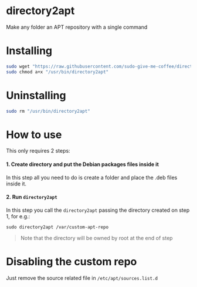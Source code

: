 # directory2apt
Make any folder an APT repository with a single command

# Installing

```bash
sudo wget "https://raw.githubusercontent.com/sudo-give-me-coffee/directory2apt/main/directory2apt" -O "/usr/bin/directory2apt"
sudo chmod a+x "/usr/bin/directory2apt"
```

# Uninstalling

```bash
sudo rm "/usr/bin/directory2apt"
```

# How to use

This only requires 2 steps:

#### 1. Create directory and put the Debian packages files inside it
In this step all you need to do is create a folder and place the .deb files inside it.

#### 2. Run `directory2apt`

In this step you call the `directory2apt` passing the directory created on step 1, for e.g.:

```
sudo directory2apt /var/custom-apt-repo
```

> Note that the directory will be owned by root at the end of step

# Disabling the custom repo

Just remove the source related file in `/etc/apt/sources.list.d`

